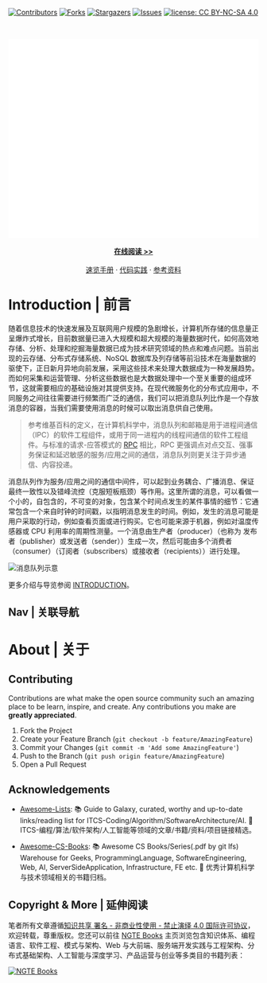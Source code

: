 [![Contributors][contributors-shield]][contributors-url]
[![Forks][forks-shield]][forks-url]
[![Stargazers][stars-shield]][stars-url]
[![Issues][issues-shield]][issues-url]
[![license: CC BY-NC-SA 4.0](https://img.shields.io/badge/license-CC%20BY--NC--SA%204.0-lightgrey.svg)][license-url]

<!-- PROJECT LOGO -->
<br />
<p align="center">
  <a href="https://github.com/wx-chevalier/repo">
    <img src="header.svg" alt="Logo" style="width: 100vw;height: 400px" />
  </a>

  <p align="center">
    <a href="https://ng-tech.icu/books/repo"><strong>在线阅读 >> </strong></a>
    <br />
    <br />
    <a href="https://github.com/wx-chevalier/Awesome-CheatSheets">速览手册</a>
    ·
    <a href="https://github.com/wx-chevalier">代码实践</a>
    ·
    <a href="https://github.com/wx-chevalier/Awesome-Lists">参考资料</a>

  </p>
</p>

<!-- ABOUT THE PROJECT -->

# Introduction | 前言

随着信息技术的快速发展及互联网用户规模的急剧增长，计算机所存储的信息量正呈爆炸式增长，目前数据量已进入大规模和超大规模的海量数据时代，如何高效地存储、分析、处理和挖掘海量数据已成为技术研究领域的热点和难点问题。当前出现的云存储、分布式存储系统、NoSQL 数据库及列存储等前沿技术在海量数据的驱使下，正日新月异地向前发展，采用这些技术来处理大数据成为一种发展趋势。而如何采集和运营管理、分析这些数据也是大数据处理中一个至关重要的组成环节，这就需要相应的基础设施对其提供支持。在现代微服务化的分布式应用中，不同服务之间往往需要进行频繁而广泛的通信，我们可以把消息队列比作是一个存放消息的容器，当我们需要使用消息的时候可以取出消息供自己使用。

> 参考维基百科的定义，在计算机科学中，消息队列和邮箱是用于进程间通信（IPC）的软件工程组件，或用于同一进程内的线程间通信的软件工程组件。与标准的请求-应答模式的 [RPC](http://ngte-be.gitbook.io/?q=RPC) 相比，RPC 更强调点对点交互、强事务保证和延迟敏感的服务/应用之间的通信，消息队列则更关注于异步通信、内容投递。

消息队列作为服务/应用之间的通信中间件，可以起到业务耦合、广播消息、保证最终一致性以及错峰流控（克服短板瓶颈）等作用。这里所谓的消息，可以看做一个小的，自包含的，不可变的对象，包含某个时间点发生的某件事情的细节：它通常包含一个来自时钟的时间戳，以指明消息发生的时间。例如，发生的消息可能是用户采取的行动，例如查看页面或进行购买。它也可能来源于机器，例如对温度传感器或 CPU 利用率的周期性测量。一个消息由生产者（producer）（也称为 发布者（publisher）或发送者（sender））生成一次，然后可能由多个消费者（consumer）（订阅者（subscribers）或接收者（recipients））进行处理。

![消息队列示意](https://pic.imgdb.cn/item/6086a9ead1a9ae528f1a0422.jpg)

更多介绍与导览参阅 [INTRODUCTION](./INTRODUCTION.md)。

## Nav | 关联导航

# About | 关于

<!-- CONTRIBUTING -->

## Contributing

Contributions are what make the open source community such an amazing place to be learn, inspire, and create. Any contributions you make are **greatly appreciated**.

1. Fork the Project
2. Create your Feature Branch (`git checkout -b feature/AmazingFeature`)
3. Commit your Changes (`git commit -m 'Add some AmazingFeature'`)
4. Push to the Branch (`git push origin feature/AmazingFeature`)
5. Open a Pull Request

<!-- ACKNOWLEDGEMENTS -->

## Acknowledgements

- [Awesome-Lists](https://github.com/wx-chevalier/Awesome-Lists): 📚 Guide to Galaxy, curated, worthy and up-to-date links/reading list for ITCS-Coding/Algorithm/SoftwareArchitecture/AI. 💫 ITCS-编程/算法/软件架构/人工智能等领域的文章/书籍/资料/项目链接精选。

- [Awesome-CS-Books](https://github.com/wx-chevalier/Awesome-CS-Books): :books: Awesome CS Books/Series(.pdf by git lfs) Warehouse for Geeks, ProgrammingLanguage, SoftwareEngineering, Web, AI, ServerSideApplication, Infrastructure, FE etc. :dizzy: 优秀计算机科学与技术领域相关的书籍归档。

## Copyright & More | 延伸阅读

笔者所有文章遵循[知识共享 署名 - 非商业性使用 - 禁止演绎 4.0 国际许可协议](https://creativecommons.org/licenses/by-nc-nd/4.0/deed.zh)，欢迎转载，尊重版权。您还可以前往 [NGTE Books](https://ng-tech.icu/books-gallery/) 主页浏览包含知识体系、编程语言、软件工程、模式与架构、Web 与大前端、服务端开发实践与工程架构、分布式基础架构、人工智能与深度学习、产品运营与创业等多类目的书籍列表：

[![NGTE Books](https://s2.ax1x.com/2020/01/18/19uXtI.png)](https://ng-tech.icu/books-gallery/)

<!-- MARKDOWN LINKS & IMAGES -->
<!-- https://www.markdownguide.org/basic-syntax/#reference-style-links -->

[contributors-shield]: https://img.shields.io/github/contributors/wx-chevalier/repo.svg?style=flat-square
[contributors-url]: https://github.com/wx-chevalier/repo/graphs/contributors
[forks-shield]: https://img.shields.io/github/forks/wx-chevalier/repo.svg?style=flat-square
[forks-url]: https://github.com/wx-chevalier/repo/network/members
[stars-shield]: https://img.shields.io/github/stars/wx-chevalier/repo.svg?style=flat-square
[stars-url]: https://github.com/wx-chevalier/repo/stargazers
[issues-shield]: https://img.shields.io/github/issues/wx-chevalier/repo.svg?style=flat-square
[issues-url]: https://github.com/wx-chevalier/repo/issues
[license-shield]: https://img.shields.io/github/license/wx-chevalier/repo.svg?style=flat-square
[license-url]: https://github.com/wx-chevalier/repo/blob/master/LICENSE.txt
